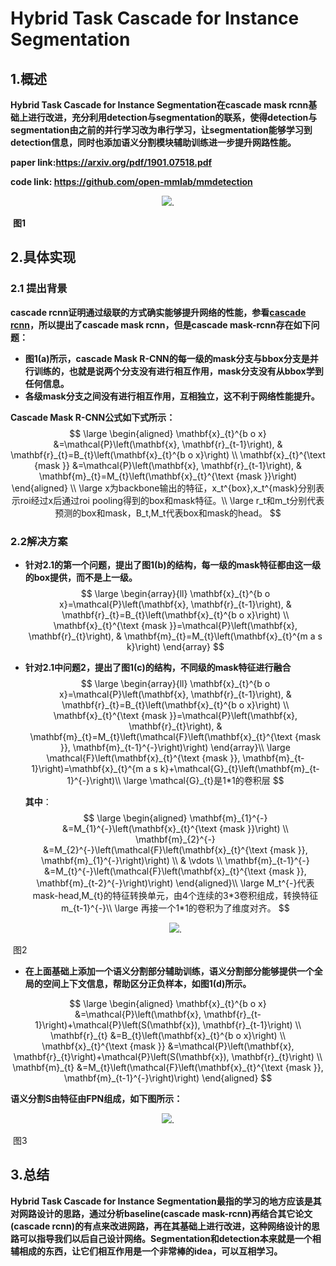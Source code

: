 # **Hybrid Task Cascade for Instance Segmentation**

## 1.概述

**Hybrid Task Cascade for Instance Segmentation在cascade mask rcnn基础上进行改进，充分利用detection与segmentation的联系，使得detection与segmentation由之前的并行学习改为串行学习，让segmentation能够学习到detection信息，同时也添加语义分割模块辅助训练进一步提升网路性能。**

**paper link:https://arxiv.org/pdf/1901.07518.pdf**

**code link: https://github.com/open-mmlab/mmdetection**

<div align=center>
<img src="https://note.youdao.com/yws/api/personal/file/WEBf0fa55b4f6833706348d420507cc5a11?method=download&shareKey=731ef7854c9a09ac9b5ac02e2f5e402f"/>.
</div>

​                                                                                                                                   **图1**

## 2.具体实现

### 2.1 提出背景

**cascade rcnn证明通过级联的方式确实能够提升网络的性能，参看[cascade rcnn](https://github.com/Hanson0910/DL-Algorithm-Summary/blob/main/%E7%9B%AE%E6%A0%87%E6%A3%80%E6%B5%8B%E7%AF%87/Anchor-Base/two-stage/Cascade-RCNN.md)，所以提出了cascade mask rcnn，但是cascade mask-rcnn存在如下问题：**

- **图1(a)所示，cascade Mask R-CNN的每一级的mask分支与bbox分支是并行训练的，也就是说两个分支没有进行相互作用，mask分支没有从bbox学到任何信息。**
- **各级mask分支之间没有进行相互作用，互相独立，这不利于网络性能提升。**

**Cascade Mask R-CNN公式如下式所示：**
$$
\large \begin{aligned}
\mathbf{x}_{t}^{b o x} &=\mathcal{P}\left(\mathbf{x}, \mathbf{r}_{t-1}\right), & \mathbf{r}_{t}=B_{t}\left(\mathbf{x}_{t}^{b o x}\right) \\
\mathbf{x}_{t}^{\text {mask }} &=\mathcal{P}\left(\mathbf{x}, \mathbf{r}_{t-1}\right), & \mathbf{m}_{t}=M_{t}\left(\mathbf{x}_{t}^{\text {mask }}\right)
\end{aligned} \\
\large x为backbone输出的特征，x_t^{box},x_t^{mask}分别表示roi经过x后通过roi pooling得到的box和mask特征。\\
\large r_t和m_t分别代表预测的box和mask，B_t,M_t代表box和mask的head。
$$

### **2.2解决方案**

- **针对2.1的第一个问题，提出了图1(b)的结构，每一级的mask特征都由这一级的box提供，而不是上一级。**
  $$
  \large \begin{array}{ll}
  \mathbf{x}_{t}^{b o x}=\mathcal{P}\left(\mathbf{x}, \mathbf{r}_{t-1}\right), & \mathbf{r}_{t}=B_{t}\left(\mathbf{x}_{t}^{b o x}\right) \\
  \mathbf{x}_{t}^{\text {mask }}=\mathcal{P}\left(\mathbf{x}, \mathbf{r}_{t}\right), & \mathbf{m}_{t}=M_{t}\left(\mathbf{x}_{t}^{m a s k}\right)
  \end{array}
  $$

- **针对2.1中问题2，提出了图1(c)的结构，不同级的mask特征进行融合**
  $$
  \large \begin{array}{ll}
  \mathbf{x}_{t}^{b o x}=\mathcal{P}\left(\mathbf{x}, \mathbf{r}_{t-1}\right), & \mathbf{r}_{t}=B_{t}\left(\mathbf{x}_{t}^{b o x}\right) \\
  \mathbf{x}_{t}^{\text {mask }}=\mathcal{P}\left(\mathbf{x}, \mathbf{r}_{t}\right), & \mathbf{m}_{t}=M_{t}\left(\mathcal{F}\left(\mathbf{x}_{t}^{\text {mask }}, \mathbf{m}_{t-1}^{-}\right)\right)
  \end{array}\\
  \large \mathcal{F}\left(\mathbf{x}_{t}^{\text {mask }}, \mathbf{m}_{t-1}\right)=\mathbf{x}_{t}^{m a s k}+\mathcal{G}_{t}\left(\mathbf{m}_{t-1}^{-}\right)\\
  \large \mathcal{G}_{t}是1*1的卷积层
  $$
  

  **其中**：
  $$
  \large \begin{aligned}
  \mathbf{m}_{1}^{-} &=M_{1}^{-}\left(\mathbf{x}_{t}^{\text {mask }}\right) \\
  \mathbf{m}_{2}^{-} &=M_{2}^{-}\left(\mathcal{F}\left(\mathbf{x}_{t}^{\text {mask }}, \mathbf{m}_{1}^{-}\right)\right) \\
  & \vdots \\
  \mathbf{m}_{t-1}^{-} &=M_{t}^{-}\left(\mathcal{F}\left(\mathbf{x}_{t}^{\text {mask }}, \mathbf{m}_{t-2}^{-}\right)\right)
  \end{aligned}\\
  \large M_t^{-}代表mask-head,M_{t}的特征转换单元，由4个连续的3*3卷积组成，转换特征m_{t-1}^{-}\\
  \large 再接一个1*1的卷积为了维度对齐。
  $$

  <div align=center>
  <img src="https://note.youdao.com/yws/api/personal/file/WEB07737c7e3662e53c74a3a11aa5b94724?method=download&shareKey=edb298c8a44f951730c4b129c57b6388"/>.
  </div>

​                                                                                                                                            图2

- **在上面基础上添加一个语义分割部分辅助训练，语义分割部分能够提供一个全局的空间上下文信息，帮助区分正负样本，如图1(d)所示。**

$$
\large \begin{aligned}
\mathbf{x}_{t}^{b o x} &=\mathcal{P}\left(\mathbf{x}, \mathbf{r}_{t-1}\right)+\mathcal{P}\left(S(\mathbf{x}), \mathbf{r}_{t-1}\right) \\
\mathbf{r}_{t} &=B_{t}\left(\mathbf{x}_{t}^{b o x}\right) \\
\mathbf{x}_{t}^{\text {mask }} &=\mathcal{P}\left(\mathbf{x}, \mathbf{r}_{t}\right)+\mathcal{P}\left(S(\mathbf{x}), \mathbf{r}_{t}\right) \\
\mathbf{m}_{t} &=M_{t}\left(\mathcal{F}\left(\mathbf{x}_{t}^{\text {mask }}, \mathbf{m}_{t-1}^{-}\right)\right)
\end{aligned}
$$

**语义分割S由特征由FPN组成，如下图所示：**

<div align=center>
<img src="https://note.youdao.com/yws/api/personal/file/WEBb5f50692d2f6aef6c7e690ed35cc5a43?method=download&shareKey=0597d139dbc538e34939224f227cd55b"/>.
</div>

​                                                                                                                                         图3

## 3.总结

**Hybrid Task Cascade for Instance Segmentation最指的学习的地方应该是其对网路设计的思路，通过分析baseline(cascade mask-rcnn)再结合其它论文(cascade rcnn)的有点来改进网路，再在其基础上进行改进，这种网络设计的思路可以指导我们以后自己设计网络。Segmentation和detection本来就是一个相辅相成的东西，让它们相互作用是一个非常棒的idea，可以互相学习。**

